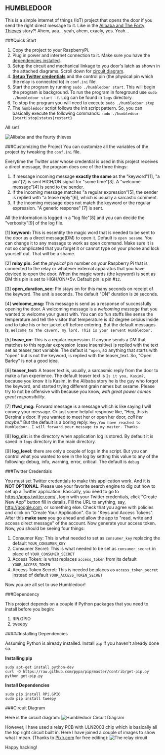 HUMBLEDOOR
----------

This is a simple internet of things (IoT) project that opens the door if you send the right direct message to it. Like in the [Alibaba and The Forty Thieves](http://www.gutenberg.org/files/37679/37679-h/37679-h.htm) story?! Ahem, aaa... yeah, ahem, exacly, yes. Yeah...

###Quick Start

1. Copy the project to your RaspberryPi.
2. Plug in power and internet connection to it. Make sure you have the [dependencies installed](#dependency).
3. Setup the circuit and mechanical linkage to you door's latch as shown in the attached diagrams. Scroll down for [circuit diagram](#circuit-diagram).
4. **[Setup Twitter credentials](#twitter-credentials)** and the control pin (the physical pin which the relay is connected to) in `conf.ini` file.
5. Start the program by running `sudo ./humbledoor start`. This will begin the program is background. To run the program in foreground use `sudo ./humbledoor start -f`. Log can be found in `logs` directory.
6. To stop the program you will need to execute `sudo ./humbledoor stop`
7. The `humbledoor` script follows the init script pattern. So, you can basically execute the following commands: `sudo ./humbledoor {start|stop|status|restart}`

All set!

![Alibaba and the fourty thieves](http://i.imgur.com/1tpIohz.jpg)

###Customizing the Project
You can customize all the variables of the project by tweaking the `conf.ini` file.

Everytime the Twitter user whose credential is used in this project receives a direct message, the program does one of the three things:

1. If message incoming message **exactly the same** as the "keyword"[1], "a pin"[2] is sent HIGH/ON signal for "some time"[3]. A "welcome message"[4] is send to the sender.
2. If the incoming message matches "a regular expression"[5], the sender is replied with "a tease reply"[6], which is usually a sarcastic comment.
3. If the incoming message does not match the keyword or the regular expression. "A generic response" [7] is sent.

All the information is logged in a "log file"[8] and you can decide the "verbosity"[9] of the log file.


[1] **keyword:** This is essentity the magic word that is needed to be sent to the door as a direct message(DM) to open it. Default is `open sesame`. You can change it to any message to work as open command. Make sure it is not so complicated that you forget it or cannot type on your phone and lock yourself out. That will be a shame.

[2] **relay pin:** Set the _physical_ pin number on your Raspberry Pi that is connected to the relay or whatever external apparatus that you have deviced to open the door. When the magic words (the keyword) is sent as DM this pin is set to HIGH/ON/+5v. Default pin is pin #`12`.

[3] **open_duration_sec:** Pin stays on for this many seconds on receipt of the keyword. The unit is seconds. The default "ON" duration is `20` seconds.

[4] **welcome_msg:** This message is send as a response of successfully opening the door. A welcoming message is a _welcoming message_ that you wanted to welcome your guest with. You can do fun stuffs like sense the temperature and tell the visitor that temperature is 42 degree celcius inside and to take his or her jacket off before entering. But the default messages is, `Welcome to the cavern, my lord. This is your servent Humbledoor.`

[5] **tease_on:** This is a regular expression. If anyone sends a DM that matches to this regular expression (case insensitive) is replied with the text set as teaser_text variable. The defaut is `^open`, so anything that starts with "open" but is not the keyword, is replied with the teaser_text. So, "Open Barley" is not a good idea.

[6] **teaser_text:** A teaser text is, usually, a sarcasmic reply from the door to make a fun experience. The default teaser text is `Is it you, Kasim?`, because you know it is Kasim, in the Alibaba story he is the guy who forgot the keyword, and started trying different grain names but sesame. Please try to not be offensive with because you know, _with great power comes great responsibility_.

[7] **ffwd_msg:** Forward message is a message which is like saying I will convey your message. Or just some helpful response like, "Hey, this is Derpina's door. If you wanted to meet her or open her door, _call her maybe_." But the default is a boring reply: `Hey,You have reached to Humbledoor. I will forward your message to my master. Thanks.`

[8] **log_dir:** is the directory when application log is stored. By default it is saved in `logs` directory in the main directory.

[9] **log_level:** there are only a couple of logs in the script. But you can control what you wanted to see in the log by setting this value to any of the following: debug, info, warning, error, critical. The default is `debug`

###Twitter Credentials

You must set Twitter credentials to make this application work. And it is **NOT OPTIONAL**. Please use your favorite search engine to dig out how to set up a Twitter application. Basically, you need to go to https://apps.twitter.com/ , login with your Twitter credentials, click "Create New App" button fill in details. Fill the URL to anything, say, http://google.com, or something else. Check that you agree with policies and click on "Create Your Application". Go to "Keys and Access Tokens". After this **make sure** you go ahead and allow the app to "read, write and access direct message" of the account. Now generate your access token. Now, you should be seeing four things:

1. Consumer Key: This is what needed to set as `consumer_key` replacing the default `YOUR_CONSUMER_KEY`
2. Consumer Secret: This is what needed to be set as `consumer_secret` in place of  `YOUR_CONSUMER_SECRET`
3. Access Token: is what replaces `access_token` from its default `YOUR_ACCESS_TOKEN`
4. Access Token Secret: This is needed be places as `access_token_secret` instead of default `YOUR_ACCESS_TOKEN_SECRET`


Now you are all set to use Humbledoor!

###Dependency

This project depends on a couple if Python packages that you need to install before you begin:

1. RPi.GPIO
2. tweepy

#####Installing Dependencies

Assuming Python is already installed. Install `pip` if you haven't already done so.

**Installing pip**

    sudo apt-get install python-dev
    curl -O https://raw.github.com/pypa/pip/master/contrib/get-pip.py
    python get-pip.py

**Install Dependencies**

    sudo pip install RPi.GPIO
    sudo pip install tweepy

###Circuit Diagram

Here is the circuit diagram:
![Humbledoor Circuit Diagram](https://rawgit.com/naishe/humbledoor/master/humbledoor_bb.svg)

However, I have used a relay PCB with ULN2003 chip which is basically all the top right circuit built in. Here I have joined a couple of images to show what I mean. (Thanks to [Pixlr.com](http://pixlr.com) for free editing):
![The relay circuit](http://i.imgur.com/k6XJmnH.png)

Happy hacking!
